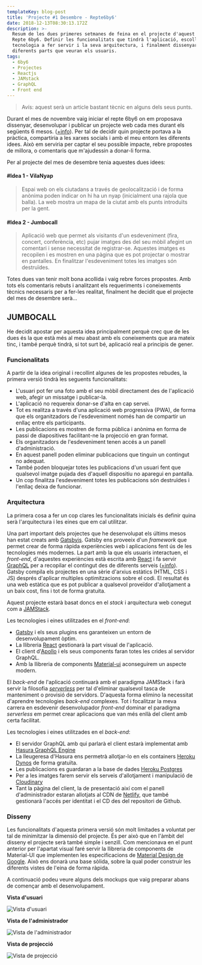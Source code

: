 ```yaml
---
templateKey: blog-post
title: 'Projecte #1 Desembre - Repte6by6'
date: 2018-12-13T08:30:13.172Z
description: >-
  Resum de les dues primeres setmanes de feina en el projecte d'aquest mes del
  Repte 6by6. Definir les funcionalitats que tindrà l'aplicació, escollir la
  tecnologia a fer servir i la seva arquitectura, i finalment dissenyar les
  diferents parts que veuran els usuaris.
tags:
  - 6by6
  - Projectes
  - Reactjs
  - JAMstack
  - GraphQL
  - Front end
---
```

> Avís: aquest serà un article bastant tècnic en alguns dels seus punts.

Durant el mes de novembre vaig iniciar el repte 6by6 on em proposava dissenyar, desenvolupar i publicar un projecte web cada mes durant els següents 6 mesos. ([+info](/blog/2018-11-05-el-repte-6by6/)). Per tal de decidir quin projecte portava a la pràctica, compartiria a les xarxes socials i amb el meu entorn les diferents idees. Això em serviria per captar el seu possible impacte, rebre propostes de millora, o comentaris que m'ajudessin a donar-li forma.

Per al projecte del mes de desembre tenia aquestes dues idees:

#### \#Idea 1 - VilaNyap

> Espai web on els ciutadans a través de geolocalització i de forma anònima poden indicar on hi ha un nyap (inicialment una rajola que balla). La web mostra un mapa de la ciutat amb els punts introduïts per la gent.

#### \#Idea 2 - Jumbocall

> Aplicació web que permet als visitants d'un esdeveniment (fira, concert, conferència, etc) pujar imatges des del seu mòbil afegint un comentari i sense necessitat de registrar-se. Aquestes imatges es recopilen i es mostren en una pàgina que es pot projectar o mostrar en pantalles. En finalitzar l'esdeveniment totes les imatges són destruïdes.

Totes dues van tenir molt bona acollida i vaig rebre forces propostes. Amb tots els comentaris rebuts i analitzant els requeriments i coneixements tècnics necessaris per a fer-les realitat, finalment he decidit que el projecte del mes de desembre serà...

## JUMBOCALL

He decidit apostar per aquesta idea principalment perquè crec que de les dues és la que està més al meu abast amb els coneixements que ara mateix tinc, i també perquè tindrà, si tot surt bé, aplicació real a principis de gener.

### Funcionalitats

A partir de la idea original i recollint algunes de les propostes rebudes, la primera versió tindrà les seguents funcionalitats:

* L'usuari pot fer una foto amb el seu mòbil directament des de l'aplicació web, afegir un missatge i publicar-la.
* L'aplicació no requereix donar-se d'alta en cap servei. 
* Tot es realitza a través d'una aplicació web progressiva (PWA), de forma que els organitzadors de l'esdeveniment només han de compartir un enllaç entre els participants. 
* Les publicacions es mostren de forma pública i anònima en forma de passi de diapositives facilitant-ne la projecció en gran format. 
* Els organitzadors de l'esdeveniment tenen accés a un panell d'administració.
* En aquest panell poden eliminar publicacions que tinguin un contingut no adequat. 
* També poden bloquejar totes les publicacions d'un usuari fent que qualsevol imatge pujada des d'aquell dispositiu no aparegui en pantalla. 
* Un cop finalitza l'esdeveniment totes les publicacions són destruïdes i l'enllaç deixa de funcionar.

### Arquitectura

La primera cosa a fer un cop clares les funcionalitats inicials és definir quina serà l'arquitectura i les eines que em cal utilitzar.

Una part important dels projectes que he desenvolupat els últims mesos han estat creats amb [Gatsbyjs](https://www.gatsbyjs.com/). Gatsby ens proveeix d'un _framework_ que permet crear de forma ràpida experiències web i aplicacions fent ús de les tecnologies més modernes. La part amb la que els usuaris interactuen, el _front-end_, d'aquestes experiències està escrita amb [React](https://reactjs.org/) i fa servir [GraphQL](https://graphql.org/) per a recopilar el contingut des de diferents serveis ([+info](https://www.gatsbyjs.com/why-gatsby/)). Gatsby compila els projectes en una sèrie d'arxius estàtics (HTML, CSS i JS) després d'aplicar multiples optimitzacions sobre el codi. El resultat és una web estàtica que es pot publicar a qualsevol proveïdor d'allotjament a un baix cost, fins i tot de forma gratuita.

Aquest projecte estarà basat doncs en el _stack_ i arquitectura web conegut com a [JAMStack](https://jamstack.org/).

Les tecnologies i eines utilitzades en el _front-end_:

* [Gatsby](https://github.com/gatsbyjs/gatsby) i els seus plugins ens garanteixen un entorn de desenvolupament òptim.
* La llibreria [React](https://github.com/facebook/react/) gestionarà la part visual de l'aplicació.
* El client d'[Apollo](https://github.com/apollographql/apollo-client) i els seus components faran totes les crides al servidor GraphQL.
* Amb la llibreria de components [Material-ui](https://github.com/mui-org/material-ui) aconseguirem un aspecte modern.

El _back-end_ de l'aplicació continuarà amb el paradigma JAMStack i farà servir la filosofia [_serverless_](https://en.wikipedia.org/wiki/Serverless_computing) per tal d'eliminar qualsevol tasca de manteniment o provisió de servidors. D'aquesta forma elimino la necessitat d'aprendre tecnologies _back-end_ complexes. Tot i focalitzar la meva carrera en esdevenir desenvolupador _front-end_ dominar el paradigma _serverless_ em permet crear aplicacions que van més enllà del client amb certa facilitat.

Les tecnologies i eines utilitzades en el _back-end_:

* El servidor GraphQL amb qui parlarà el client estarà implementat amb [Hasura GraphQL Engine](https://github.com/hasura/graphql-engine)
* La lleugeresa d'Hasura ens permetrà allotjar-lo en els containers [Heroku Dynos](https://www.heroku.com/) de forma gratuïta.
* Les publicacions es guardaran a la base de dades [Heroku Postgres](https://www.heroku.com/) 
* Per a les imatges farem servir els serveis d'allotjament i manipulació de [Cloudinary](https://cloudinary.com/)
* Tant la pàgina del client, la de presentació així com el panell d'administrador estaran allotjats al CDN de [Netlify](https://www.netlify.com/), que també gestionarà l'accés per identitat i el CD des del repositori de Github.

### Disseny

Les funcionalitats d'aquesta primera versió són molt limitades a voluntat per tal de minimitzar la dimensió del projecte. És per això que en l'àmbit del disseny el projecte serà també simple i senzill. Com mencionava en el punt anterior per l'apartat visual faré servir la llibreria de components de Material-UI que implementen les especificacions de [Material Design de Google](https://material.io/). Això ens donarà una base sòlida, sobre la qual poder construir les diferents vistes de l'eina de forma ràpida. 

A continuació podeu veure alguns dels mockups que vaig preparar abans de començar amb el desenvolupament.

**Vista d'usuari**

![Vista d'usuari](/img/mvimg_20181213_164512.jpg)

**Vista de l'administrador**

![Vista de l'administrador](/img/mvimg_20181213_164628.jpg)

**Vista de projecció**

![Vista de projecció](/img/mvimg_20181213_164949.jpg)
